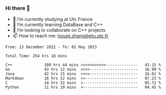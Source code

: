 ### Hi there 👋
- 🔭 I’m currently studying at Utc France
- 🌱 I’m currently learning DataBase and C++
- 👯 I’m looking to collaborate on C++ projects
- 📫 How to reach me: houze.zhang@etu.utc.fr

<!--START_SECTION:waka-->

```text
From: 13 December 2022 - To: 02 May 2023

Total Time: 254 hrs 18 mins

C++              109 hrs 44 mins >>>>>>>>>>>--------------   43.15 %
Go               43 hrs 12 mins  >>>>---------------------   16.99 %
Java             42 hrs 15 mins  >>>>---------------------   16.61 %
Markdown         18 hrs 22 mins  >>-----------------------   07.23 %
C                14 hrs 32 mins  >------------------------   05.72 %
Python           11 hrs 19 mins  >------------------------   04.45 %
```

<!--END_SECTION:waka-->

